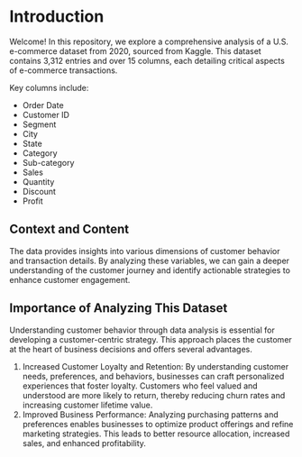 # Introduction
Welcome! In this repository, we explore a comprehensive analysis of a U.S. e-commerce dataset from 2020, sourced from Kaggle. This dataset contains 3,312 entries and over 15 columns, each detailing critical aspects of e-commerce transactions.

Key columns include:
* Order Date
* Customer ID
* Segment
* City
* State
* Category
* Sub-category
* Sales
* Quantity
* Discount
* Profit

 ## Context and Content
The data provides insights into various dimensions of customer behavior and transaction details. By analyzing these variables, we can gain a deeper understanding of the customer journey and identify actionable strategies to enhance customer engagement.

## Importance of Analyzing This Dataset
Understanding customer behavior through data analysis is essential for developing a customer-centric strategy. This approach places the customer at the heart of business decisions and offers several advantages.
 
  1. Increased Customer Loyalty and Retention: By understanding customer needs, preferences, and behaviors, businesses can craft personalized experiences that foster loyalty. Customers who feel valued and understood are more likely to return, thereby reducing churn rates and increasing customer lifetime value.
  2. Improved Business Performance: Analyzing purchasing patterns and preferences enables businesses to optimize product offerings and refine marketing strategies. This leads to better resource allocation, increased sales, and enhanced profitability.

